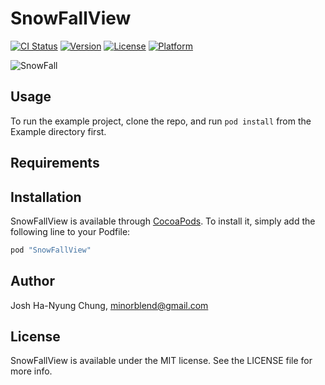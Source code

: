 # SnowFallView

[![CI Status](http://img.shields.io/travis/minorblend/SnowFallView.svg?style=flat)](https://travis-ci.org/minorblend/SnowFallView)
[![Version](https://img.shields.io/cocoapods/v/SnowFallView.svg?style=flat)](http://cocoapods.org/pods/SnowFallView)
[![License](https://img.shields.io/cocoapods/l/SnowFallView.svg?style=flat)](http://cocoapods.org/pods/SnowFallView)
[![Platform](https://img.shields.io/cocoapods/p/SnowFallView.svg?style=flat)](http://cocoapods.org/pods/SnowFallView)

![SnowFall](https://cloud.githubusercontent.com/assets/591914/12500665/4af8040c-c0f0-11e5-8902-dbbfbe071a1c.gif)

## Usage

To run the example project, clone the repo, and run `pod install` from the Example directory first.

## Requirements

## Installation

SnowFallView is available through [CocoaPods](http://cocoapods.org). To install
it, simply add the following line to your Podfile:

```ruby
pod "SnowFallView"
```

## Author

Josh Ha-Nyung Chung, minorblend@gmail.com

## License

SnowFallView is available under the MIT license. See the LICENSE file for more info.
